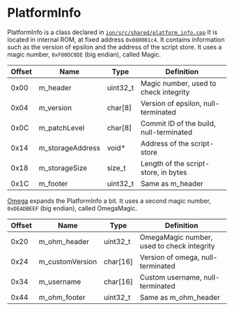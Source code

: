 
# PlatformInfo
PlatformInfo is a class declared in [`ion/src/shared/platform_info.cpp`](https://github.com/numworks/epsilon/blob/master/ion/src/shared/platform_info.cpp) It is located in internal ROM, at fixed address `0x080001c4`. It contains information such as the version of epsilon and the address of the script store. It uses a magic number, `0xF00DC0DE` (big endian), called Magic.

| Offset | Name             | Type     | Definition                              |
|--------|------------------|----------|-----------------------------------------|
|  0x00  | m_header         | uint32_t | Magic number, used to check integrity   |
|  0x04  | m_version        | char[8]  | Version of epsilon, null-terminated     |
|  0x0C  | m_patchLevel     | char[8]  | Commit ID of the build, null-terminated |
|  0x14  | m_storageAddress | void*    | Address of the script-store             |
|  0x18  | m_storageSize    | size_t   | Length of the script-store, in bytes    |
|  0x1C  | m_footer         | uint32_t | Same as m_header                        |

[Omega](https://github.com/Omega-Numworks/Omega) expands the PlatformInfo a bit. It uses a second magic number, `0xDEADBEEF` (big endian), called OmegaMagic.

| Offset | Name             | Type     | Definition                                 |
|--------|------------------|----------|--------------------------------------------|
|  0x20  | m_ohm_header     | uint32_t | OmegaMagic number, used to check integrity |
|  0x24  | m_customVersion  | char[16] | Version of omega, null-terminated          |
|  0x34  | m_username       | char[16] | Custom username, null-terminated           |
|  0x44  | m_ohm_footer     | uint32_t | Same as m_ohm_header                       |

